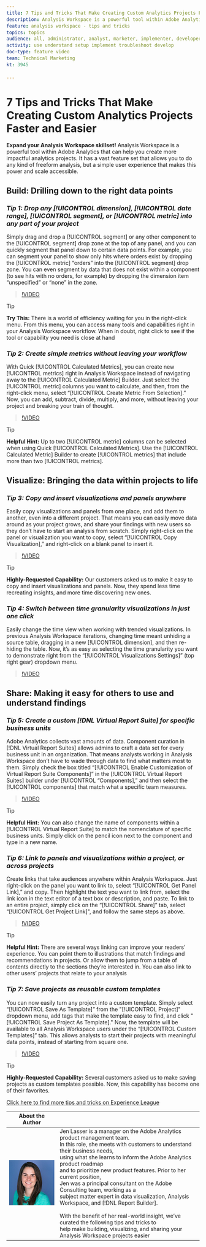 ```yaml
---
title: 7 Tips and Tricks That Make Creating Custom Analytics Projects Faster and Easier
description: Analysis Workspace is a powerful tool within Adobe Analytics that can help you create more impactful analytics projects. It has a vast feature set that allows you to do any kind of freeform analysis, but a simple user experience that makes this power and scale accessible.
feature: analysis workspace - tips and tricks
topics: topics
audience: all, administrator, analyst, marketer, implementer, developer, architect, author
activity: use understand setup implement troubleshoot develop
doc-type: feature video
team: Technical Marketing
kt: 3945

---
```


# 7 Tips and Tricks That Make Creating Custom Analytics Projects Faster and Easier

**Expand your Analysis Workspace skillset!**
Analysis Workspace is a powerful tool within Adobe Analytics that can help you create more impactful analytics projects. It has a vast feature set that allows you to do any kind of freeform analysis, but a simple user experience that makes this power and scale accessible.

## Build: Drilling down to the right data points

### ***Tip 1: Drop any [!UICONTROL dimension], [!UICONTROL date range], [!UICONTROL segment], or [!UICONTROL metric] into any part of your project***

Simply drag and drop a [!UICONTROL segment] or any other component to the [!UICONTROL segment] drop zone at the top of any panel, and you can quickly segment that panel down to certain data points. For example, you can segment your panel to show only hits where orders exist by dropping the [!UICONTROL metric] “orders” into the [!UICONTROL segment] drop zone. You can even segment by data that does not exist within a component (to see hits with no orders, for example) by dropping the dimension item “unspecified” or “none” in the zone.

>[!VIDEO](https://video.tv.adobe.com/v/24036/?quality=12)

>[!TIP]
>
>**Try This:** There is a world of efficiency waiting for you in the right-click menu. From this menu, you can access many tools and capabilities right in your Analysis Workspace workflow. When in doubt, right click to see if the tool or capability you need is close at hand

### ***Tip 2: Create simple metrics without leaving your workflow***

With Quick [!UICONTROL Calculated Metrics], you can create new [!UICONTROL metrics] right in Analysis Workspace instead of navigating away to the [!UICONTROL Calculated Metric] Builder. Just select the [!UICONTROL metric] columns you want to calculate, and then, from the right-click menu, select “[!UICONTROL Create Metric From Selection].” Now, you can add, subtract, divide, multiply, and more, without leaving your project and breaking your train of thought.

>[!VIDEO](https://video.tv.adobe.com/v/23126/?quality=12)

>[!TIP]
>
>**Helpful Hint:** Up to two [!UICONTROL metric] columns can be selected when using Quick [!UICONTROL Calculated Metrics]. Use the [!UICONTROL Calculated Metric] Builder to create [!UICONTROL metrics] that include more than two [!UICONTROL metrics].

## Visualize: Bringing the data within projects to life

### ***Tip 3: Copy and insert visualizations and panels anywhere***

Easily copy visualizations and panels from one place, and add them to another, even into a different project. That means you can easily move data around as your project grows, and share your findings with new users so they don’t have to start an analysis from scratch. Simply right-click on the panel or visualization you want to copy, select “[!UICONTROL Copy Visualization],” and right-click on a blank panel to insert it.

>[!VIDEO](https://video.tv.adobe.com/v/23230/?quality=12)

>[!TIP]
>
>**Highly-Requested Capability:** Our customers asked us to make it easy to copy and insert visualizations and panels. Now, they spend less time recreating insights, and more time discovering new ones.

### ***Tip 4: Switch between time granularity visualizations in just one click***

Easily change the time view when working with trended visualizations. In previous Analysis Workspace iterations, changing time meant unhiding a source table, dragging in a new [!UICONTROL dimension], and then re-hiding the table. Now, it’s as easy as selecting the time granularity you want to demonstrate right from the “[!UICONTROL Visualizations Settings]” (top right gear) dropdown menu.

>[!VIDEO](https://video.tv.adobe.com/v/23548/?quality=12)

## Share: Making it easy for others to use and understand findings

### ***Tip 5: Create a custom [!DNL Virtual Report Suite] for specific business units***

Adobe Analytics collects vast amounts of data. Component curation in [!DNL Virtual Report Suites] allows admins to craft a data set for every business unit in an organization. That means analysts working in Analysis Workspace don’t have to wade through data to find what matters most to them. Simply check the box titled “[!UICONTROL Enable Customization of Virtual Report Suite Components]” in the [!UICONTROL Virtual Report Suites] builder under [!UICONTROL “Components],” and then select the [!UICONTROL components] that match what a specific team measures.

>[!VIDEO](https://video.tv.adobe.com/v/23544/?quality=12)

>[!TIP]
>
>**Helpful Hint:** You can also change the name of components within a [!UICONTROL Virtual Report Suite] to match the nomenclature of specific business units. Simply click on the pencil icon next to the component and type in a new name.

### ***Tip 6: Link to panels and visualizations within a project, or across projects***

Create links that take audiences anywhere within Analysis Workspace. Just right-click on the panel you want to link to, select “[!UICONTROL Get Panel Link],” and copy. Then highlight the text you want to link from, select the link icon in the text editor of a text box or description, and paste. To link to an entire project, simply click on the “[!UICONTROL Share]” tab, select “[!UICONTROL Get Project Link]", and follow the same steps as above.

>[!VIDEO](https://video.tv.adobe.com/v/23724/?quality=12)

>[!TIP]
>
>**Helpful Hint:** There are several ways linking can improve your readers’ experience. You can point them to illustrations that match findings and recommendations in projects. Or allow them to jump from a table of contents directly to the sections they’re interested in. You can also link to other users’ projects that relate to your analysis

### ***Tip 7: Save projects as reusable custom templates***

You can now easily turn any project into a custom template. Simply select “[!UICONTROL Save As Template]” from the "[!UICONTROL Project]" dropdown menu, add tags that make the template easy to find, and click "[!UICONTROL Save Project As Template]." Now, the template will be available to all Analysis Workspace users under the “[!UICONTROL Custom Templates]” tab. This allows analysts to start their projects with meaningful data points, instead of starting from square one.

>[!VIDEO](https://video.tv.adobe.com/v/23231/?quality=12)

>[!TIP]
>
>**Highly-Requested Capability:** Several customers asked us to make saving projects as custom templates possible. Now, this capability has become one of their favorites.

[Click here to find more tips and tricks on Experience League](https://experienceleague.adobe.com/?search=tips&tag=Analysis+Workspace#recommended/solutions/analytics)

|About the Author      |            |
|------------|------------|
| ![Jen Lasser](assets/jlasser-headshot-s.jpg) | Jen Lasser is a manager on the Adobe Analytics product management team. <br> In this role, she meets with customers to understand their business needs, <br>using what she learns to inform the Adobe Analytics product roadmap <br>and to prioritize new product features. Prior to her current position, <br>Jen was a principal consultant on the Adobe Consulting team, working as a <br>subject matter expert in data visualization, Analysis Workspace, and [!DNL Report Builder]. <br><br>With the benefit of her real-world insight, we’ve curated the following tips and tricks to <br>help make building, visualizing, and sharing your Analysis Workspace projects easier|
